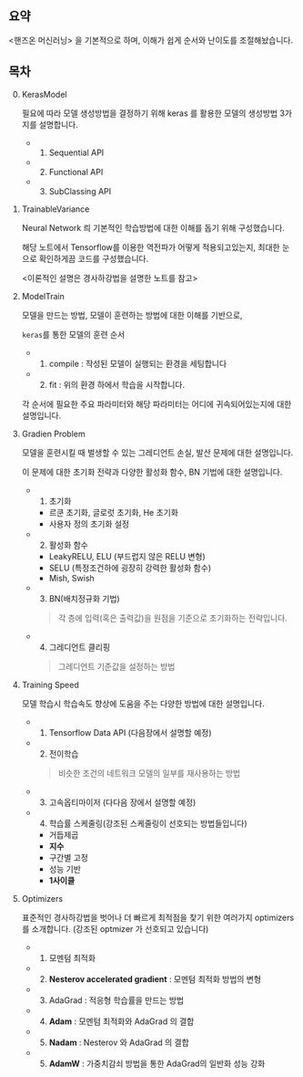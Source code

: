 ## 요약

<핸즈온 머신러닝> 을 기본적으로 하며, 이해가 쉽게 순서와 난이도를 조절해놨습니다.

## 목차

0. KerasModel
    
    필요에 따라 모델 생성방법을 결정하기 위해
    keras 를 활용한 모델의 생성방법 3가지를 설명합니다.

    - 1. Sequential API
    - 2. Functional API
    - 3. SubClassing API

1. TrainableVariance

    Neural Network 릐 기본적인 학습방법에 대한 이해를 돕기 위해 구성했습니다.
    
    해당 노트에서 Tensorflow를 이용한 역전파가 어떻게 적용되고있는지, 최대한 눈으로 확인하게끔 코드를 구성했습니다.

    <이론적인 설명은 경사하강법을 설명한 노트를 참고>

2. ModelTrain

    모델을 만드는 방법, 모델이 훈련하는 방법에 대한 이해를 기반으로,

    `keras`를 통한 모델의 훈련 순서

    - 1. compile  :  작성된 모델이 실행되는 환경을 세팅합니다

    - 2. fit :  위의 환경 하에서 학습을 시작합니다.

    각 순서에 필요한 주요 파라미터와 해당 파라미터는 어디에 귀속되어있는지에 대한 설명입니다.

3. Gradien Problem

    모델을 훈련시킬 때 벌생할 수 있는 그레디언트 손실, 발산 문제에 대한 설명입니다.

    이 문제에 대한 초기화 전략과 다양한 활성화 함수, BN 기법에 대한 설명입니다.

    - 1. 초기화
        * 르쿤 초기화, 글로럿 초기화, He 초기화
        * 사용자 정의 초기화 설정

    - 2. 활성화 함수
        * LeakyRELU, ELU (부드럽지 않은 RELU 변형)
        * SELU (특정조건하에 굉장히 강력한 활성화 함수)
        * Mish, Swish

    - 3. BN(배치정규화 기법)
        > 각 층에 입력(혹은 출력값)을 원점을 기준으로 초기화하는 전략입니다.
    - 4. 그레디언트 클리핑
        > 그레디언트 기준값을 설정하는 방법

4. Training Speed

    모델 학습시 학습속도 향상에 도움을 주는 다양한 방법에 대한 설명입니다.

    - 1. Tensorflow Data API (다음장에서 설명할 예정)
    - 2. 전이학습
        > 비슷한 조건의 네트워크 모델의 일부를 재사용하는 방법
    - 3. 고속옵티마이저 (다다음 장에서 설명할 예정)
    - 4. 학습률 스케줄링(강조된 스케줄링이 선호되는 방법들입니다)
        * 거듭제곱 
        * __지수__
        * 구간별 고정
        * 성능 기반
        * __1사이클__

5. Optimizers

    표준적인 경사하강법을 벗어나 더 빠르게 최적점을 찾기 위한 여러가지 optimizers 를 소개합니다.
    (강조된 optmizer 가 선호되고 있습니다)

    - 1. 모멘텀 최적화
    - 2. __Nesterov accelerated gradient__ :  모멘텀 최적화 방법의 변형
    - 3. AdaGrad :  적응형 학습률을 만드는 방법
    - 4. __Adam__ :  모멘텀 최적화와 AdaGrad 의 결합
    - 5. __Nadam__ :  Nesterov 와 AdaGrad 의 결합
    - 5. __AdamW__ :  가중치감쇠 방법을 통한 AdaGrad의 일반화 성능 강화


        

    
